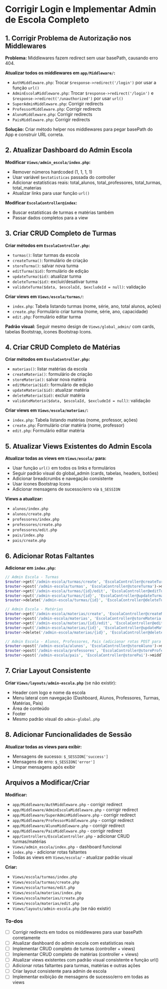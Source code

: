 <!-- 54def484-0a69-4692-a146-73b459c009a0 3ccbcf3b-975a-4664-af3e-9d38f72984b0 -->
# Corrigir Login e Implementar Admin de Escola Completo

## 1. Corrigir Problema de Autorização nos Middlewares

**Problema:** Middlewares fazem redirect sem usar basePath, causando erro 404.

**Atualizar todos os middlewares em `app/Middleware/`:**

- `AuthMiddleware.php`: Trocar `$response->redirect('/login')` por usar a função `url()`
- `AdminEscolaMiddleware.php`: Trocar `$response->redirect('/login')` e `$response->redirect('/unauthorized')` por usar `url()`
- `SuperAdminMiddleware.php`: Corrigir redirects
- `ProfessorMiddleware.php`: Corrigir redirects
- `AlunoMiddleware.php`: Corrigir redirects
- `PaisMiddleware.php`: Corrigir redirects

**Solução:** Criar método helper nos middlewares para pegar basePath do App e construir URL correta.

## 2. Atualizar Dashboard do Admin Escola

**Modificar `Views/admin_escola/index.php`:**

- Remover números hardcoded (1, 1, 1, 1)
- Usar variável `$estatisticas` passada do controller
- Adicionar estatísticas reais: total_alunos, total_professores, total_turmas, total_materias
- Atualizar links para usar função `url()`

**Modificar `EscolaController@index`:**

- Buscar estatísticas de turmas e matérias também
- Passar dados completos para a view

## 3. Criar CRUD Completo de Turmas

**Criar métodos em `EscolaController.php`:**

- `turmas()`: listar turmas da escola
- `createTurma()`: formulário de criação
- `storeTurma()`: salvar nova turma
- `editTurma($id)`: formulário de edição
- `updateTurma($id)`: atualizar turma
- `deleteTurma($id)`: excluir/desativar turma
- `validateTurma($data, $escolaId, $excludeId = null)`: validação

**Criar views em `Views/escola/turmas/`:**

- `index.php`: Tabela listando turmas (nome, série, ano, total alunos, ações)
- `create.php`: Formulário criar turma (nome, série, ano, capacidade)
- `edit.php`: Formulário editar turma

**Padrão visual:** Seguir mesmo design de `Views/global_admin/` com cards, tabelas Bootstrap, ícones Bootstrap Icons.

## 4. Criar CRUD Completo de Matérias

**Criar métodos em `EscolaController.php`:**

- `materias()`: listar matérias da escola
- `createMateria()`: formulário de criação
- `storeMateria()`: salvar nova matéria
- `editMateria($id)`: formulário de edição
- `updateMateria($id)`: atualizar matéria
- `deleteMateria($id)`: excluir matéria
- `validateMateria($data, $escolaId, $excludeId = null)`: validação

**Criar views em `Views/escola/materias/`:**

- `index.php`: Tabela listando matérias (nome, professor, ações)
- `create.php`: Formulário criar matéria (nome, professor)
- `edit.php`: Formulário editar matéria

## 5. Atualizar Views Existentes do Admin Escola

**Atualizar todas as views em `Views/escola/` para:**

- Usar função `url()` em todos os links e formulários
- Seguir padrão visual do global_admin (cards, tabelas, headers, botões)
- Adicionar breadcrumbs e navegação consistente
- Usar ícones Bootstrap Icons
- Adicionar mensagens de sucesso/erro via `$_SESSION`

**Views a atualizar:**

- `alunos/index.php`
- `alunos/create.php`
- `professores/index.php`
- `professores/create.php`
- `professores/edit.php`
- `pais/index.php`
- `pais/create.php`

## 6. Adicionar Rotas Faltantes

**Adicionar em `index.php`:**

```php
// Admin Escola - Turmas
$router->get('/admin-escola/turmas/create', 'EscolaController@createTurma')->middleware('AuthMiddleware')->middleware('AdminEscolaMiddleware');
$router->post('/admin-escola/turmas', 'EscolaController@storeTurma')->middleware('AuthMiddleware')->middleware('AdminEscolaMiddleware');
$router->get('/admin-escola/turmas/{id}/edit', 'EscolaController@editTurma')->middleware('AuthMiddleware')->middleware('AdminEscolaMiddleware');
$router->put('/admin-escola/turmas/{id}', 'EscolaController@updateTurma')->middleware('AuthMiddleware')->middleware('AdminEscolaMiddleware');
$router->delete('/admin-escola/turmas/{id}', 'EscolaController@deleteTurma')->middleware('AuthMiddleware')->middleware('AdminEscolaMiddleware');

// Admin Escola - Matérias
$router->get('/admin-escola/materias/create', 'EscolaController@createMateria')->middleware('AuthMiddleware')->middleware('AdminEscolaMiddleware');
$router->post('/admin-escola/materias', 'EscolaController@storeMateria')->middleware('AuthMiddleware')->middleware('AdminEscolaMiddleware');
$router->get('/admin-escola/materias/{id}/edit', 'EscolaController@editMateria')->middleware('AuthMiddleware')->middleware('AdminEscolaMiddleware');
$router->put('/admin-escola/materias/{id}', 'EscolaController@updateMateria')->middleware('AuthMiddleware')->middleware('AdminEscolaMiddleware');
$router->delete('/admin-escola/materias/{id}', 'EscolaController@deleteMateria')->middleware('AuthMiddleware')->middleware('AdminEscolaMiddleware');

// Admin Escola - Alunos, Professores, Pais (adicionar rotas POST para criar/editar)
$router->post('/admin-escola/alunos', 'EscolaController@storeAluno')->middleware('AuthMiddleware')->middleware('AdminEscolaMiddleware');
$router->post('/admin-escola/professores', 'EscolaController@storeProfessor')->middleware('AuthMiddleware')->middleware('AdminEscolaMiddleware');
$router->post('/admin-escola/pais', 'EscolaController@storePai')->middleware('AuthMiddleware')->middleware('AdminEscolaMiddleware');
```

## 7. Criar Layout Consistente

**Criar `Views/layouts/admin-escola.php`** (se não existir):

- Header com logo e nome da escola
- Menu lateral com navegação (Dashboard, Alunos, Professores, Turmas, Matérias, Pais)
- Área de conteúdo
- Footer
- Mesmo padrão visual do `admin-global.php`

## 8. Adicionar Funcionalidades de Sessão

**Atualizar todas as views para exibir:**

- Mensagens de sucesso: `$_SESSION['success']`
- Mensagens de erro: `$_SESSION['error']`
- Limpar mensagens após exibir

## Arquivos a Modificar/Criar

**Modificar:**

- `app/Middleware/AuthMiddleware.php` - corrigir redirect
- `app/Middleware/AdminEscolaMiddleware.php` - corrigir redirect
- `app/Middleware/SuperAdminMiddleware.php` - corrigir redirect
- `app/Middleware/ProfessorMiddleware.php` - corrigir redirect
- `app/Middleware/AlunoMiddleware.php` - corrigir redirect
- `app/Middleware/PaisMiddleware.php` - corrigir redirect
- `app/Controllers/EscolaController.php` - adicionar CRUD turmas/matérias
- `Views/admin_escola/index.php` - dashboard funcional
- `index.php` - adicionar rotas faltantes
- Todas as views em `Views/escola/` - atualizar padrão visual

**Criar:**

- `Views/escola/turmas/index.php`
- `Views/escola/turmas/create.php`
- `Views/escola/turmas/edit.php`
- `Views/escola/materias/index.php`
- `Views/escola/materias/create.php`
- `Views/escola/materias/edit.php`
- `Views/layouts/admin-escola.php` (se não existir)

### To-dos

- [ ] Corrigir redirects em todos os middlewares para usar basePath corretamente
- [ ] Atualizar dashboard do admin escola com estatísticas reais
- [ ] Implementar CRUD completo de turmas (controller + views)
- [ ] Implementar CRUD completo de matérias (controller + views)
- [ ] Atualizar views existentes com padrão visual consistente e função url()
- [ ] Adicionar rotas faltantes para turmas, matérias e outras ações
- [ ] Criar layout consistente para admin de escola
- [ ] Implementar exibição de mensagens de sucesso/erro em todas as views